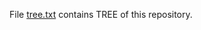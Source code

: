 File [tree.txt](https://github.com/eblue3/CTF/blob/master/tree.txt) contains TREE of this repository.
